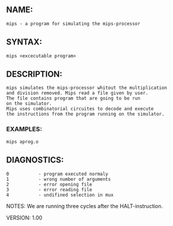 ## NAME:
    mips - a program for simulating the mips-processor
 
## SYNTAX:
    mips <excecutable program>
 
## DESCRIPTION:
    mips simulates the mips-processor whitout the multiplication
    and division removed. Mips read a file given by user.
    The file contains program that are going to be run 
    on the simulator. 
    Mips uses combinatorial circuites to decode and execute 
    the instructions from the program running on the simulator.
 
 ### EXAMPLES:
    mips aprog.o
 
 ## DIAGNOSTICS:
    0           - program executed normaly
    1           - wrong number of arguments
    2           - error opening file
    3           - error reading file
    4           - undifined selection in mux
 
NOTES:
    We are running three cycles after the HALT-instruction.
  
VERSION:
    1.00
